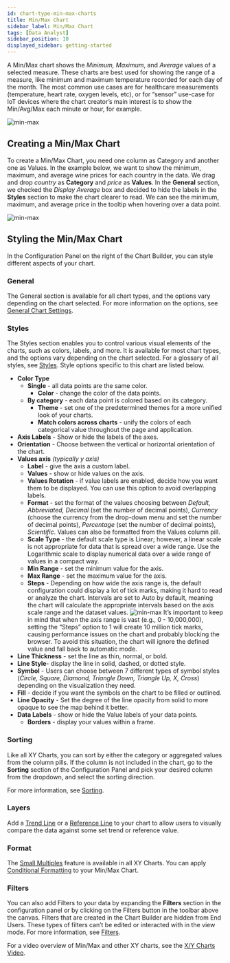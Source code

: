 ```yaml
---
id: chart-type-min-max-charts
title: Min/Max Chart
sidebar_label: Min/Max Chart
tags: [Data Analyst]
sidebar_position: 10
displayed_sidebar: getting-started
---
```


<div style={{textAlign: "justify"}}>

A Min/Max chart shows the *Minimum, Maximum*, and *Average* values of a selected measure. These charts are best used for showing the range of a measure, like minimum and maximum temperature recorded for each day of the month. The most common use cases are for healthcare measurements (temperature, heart rate, oxygen levels, etc), or for “sensor” use-case for IoT devices where the chart creator’s main interest is to show the Min/Avg/Max each minute or hour, for example.
 
 ![min-max](https://s3.amazonaws.com/cdn.qrvey.com/documentation_assets/ui-docs/dataviews/chart-types-all/Min-Max/minmax.png#thumbnail)


## Creating a Min/Max Chart
To create a Min/Max Chart, you need one column as Category and another one as Values.
In the example below, we want to show the minimum, maximum, and average wine prices for each country in the data. 
We drag and drop *country* as **Category** and *price* as **Values**. In the **General** section, we checked the *Display Average* box and decided to hide the labels in the **Styles** section to make the chart clearer to read. We can see the minimum, maximum, and average price in the tooltip when hovering over a data point. 

 ![min-max](https://s3.amazonaws.com/cdn.qrvey.com/documentation_assets/ui-docs/dataviews/chart-types-all/Min-Max/create.gif#thumbnail)


## Styling the Min/Max Chart
In the Configuration Panel on the right of the Chart Builder, you can style different aspects of your chart.

### General
The General section is available for all chart types, and the options vary depending on the chart selected. For more information on the options, see [General Chart Settings](../09-Configure%20charts/general-chart-settings.md).



### Styles
The Styles section enables you to control various visual elements of the charts, such as colors, labels, and more. It is available for most chart types, and the options vary depending on the chart selected. For a glossary of all styles, see [Styles](../09-Configure%20charts/chart-styles.md). Style options specific to this chart are listed below. 

* **Color Type**
   * **Single** - all data points are the same color. 
       * **Color** - change the color of the data points.
   * **By category** - each data point is colored based on its category.
       * **Theme** - set one of the predetermined themes for a more unified look of your charts.
       * **Match colors across charts** - unify the colors of each categorical value throughout the page and application.
* **Axis Labels** - Show or hide the labels of the axes.
* **Orientation** - Choose between the vertical or horizontal orientation of the chart. 
* **Values axis** *(typically y axis)*
   * **Label** - give the axis a custom label.
   * **Values** - show or hide values on the axis.
   * **Values Rotation** - if value labels are enabled, decide how you want them to be displayed. You can use this option to avoid overlapping labels.
   * **Format** - set the format of the values choosing between *Default, Abbreviated, Decimal* (set the number of decimal points), *Currency* (choose the currency from the drop-down menu and set the number of decimal points), *Percentage* (set the number of decimal points), *Scientific*. Values can also be formatted from the Values column pill.
   * **Scale Type** - the default scale type is Linear; however, a linear scale is not appropriate for data that is spread over a wide range. Use the Logarithmic scale to display numerical data over a wide range of values in a compact way.
   * **Min Range** - set the minimum value for the axis.
   * **Max Range** - set the maximum value for the axis.
   * **Steps** - Depending on how wide the axis range is, the default configuration could display a lot of tick marks, making it hard to read or analyze the chart. Intervals are set to Auto by default, meaning the chart will calculate the appropriate intervals based on the axis scale range and the dataset values.
   ![min-max](https://s3.amazonaws.com/cdn.qrvey.com/documentation_assets/ui-docs/dataviews/chart-types-all/Min-Max/steps.gif#thumbnail)
   It’s important to keep in mind that when the axis range is vast (e.g., 0 - 10,000,000), setting the “Steps” option to 1 will create 10 million tick marks, causing performance issues on the chart and probably blocking the browser. To avoid this situation, the chart will ignore the defined value and fall back to automatic mode.
* **Line Thickness** - set the line as thin, normal, or bold.
* **Line Style**- display the line in solid, dashed, or dotted style.
* **Symbol** - Users can choose between 7 different types of symbol styles (*Circle, Square, Diamond, Triangle Down, Triangle Up, X, Cross*) depending on the visualization they need.
* **Fill** - decide if you want the symbols on the chart to be filled or outlined.
* **Line Opacity** - Set the degree of the line opacity from solid to more opaque to see the map behind it better. 
* **Data Labels** - show or hide the Value labels of your data points.
  * **Borders** - display your values within a frame. 


### Sorting
Like all XY Charts, you can sort by either the category or aggregated values from the column pills. If the column is not included in the chart, go to the **Sorting** section of the Configuration Panel and pick your desired column from the dropdown, and select the sorting direction.

For more information, see [Sorting](../sorting.md). 

### Layers
Add a [Trend Line](../09-Configure%20charts/chart-layers.md#trend-line) or a [Reference Line](../09-Configure%20charts/chart-layers.md#reference-line) to your chart to allow users to visually compare the data against some set trend or reference value.

### Format
The [Small Multiples](../09-Configure%20charts/chart-format.md#small-multiples) feature is available in all XY Charts.
You can apply [Conditional Formatting](../09-Configure%20charts/chart-format.md#small-multiples#conditional-formatting) to your Min/Max Chart.

### Filters
You can also add Filters to your data by expanding the **Filters** section in the configuration panel or by clicking on the Filters button in the toolbar above the canvas.
Filters that are created in the Chart Builder are hidden from End Users. These types of filters can’t be edited or interacted with in the view mode. For more information, see [Filters](../09-Configure%20charts/chart-filters.md).

For a video overview of Min/Max and other XY charts, see the <a href="../../../guides/legacy/xychart.md" target="_blank">X/Y Charts Video</a>.

</div>